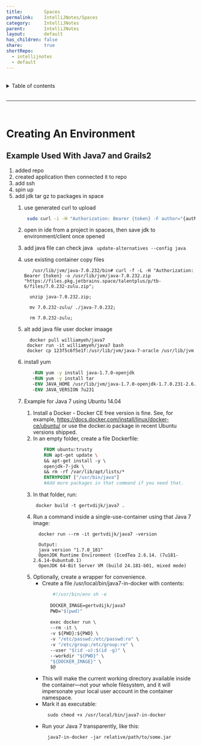 ```yaml
---
title:        Spaces
permalink:    IntelliJNotes/Spaces
category:     IntelliJNotes
parent:       IntelliJNotes
layout:       default
has_children: false
share:        true
shortRepo:
  - intellijnotes
  - default    
---
```



<br/>    

<details markdown="block">    
<summary>    
Table of contents    
</summary>    
{: .text-delta }    
1. TOC    
{:toc}    
</details>    

<br/>    

***    

<br/>    

# Creating An Environment

## Example Used With Java7 and Grails2

1. added repo
2. created application then connected it to repo
3. add ssh
4. spin up
5. add jdk tar gz to packages in space
    1. use generated curl to upload
       ```bash    
        sudo curl -i -H "Authorization: Bearer {token} -F author="{author}" -F description="jdk7Gzip" -F file=@"/Users/bpaxton/Downloads/depend.tar.gz" https://files.pkg.jetbrains.space/talentplus/p/tb-6/files/    
       ```    
    2. open in ide from a project in spaces, then save jdk to environment/client once opened
    3. add java file can check java ` update-alternatives --config java`
    4. use existing container copy files
        ```shell    
           /usr/lib/jvm/java-7.0.232/bin# curl -f -L -H "Authorization: Bearer {token} -o /usr/lib/jvm/java-7.0.232.zip "https://files.pkg.jetbrains.space/talentplus/p/tb-6/files/7.0.232-zulu.zip";     
        ```    

        ```shell    
          unzip java-7.0.232.zip;    
        ```    

        ```shell    
          mv 7.0.232-zulu/ ./java-7.0.232;    
        ```    

        ```shell    
          rm 7.0.232-zulu;     
        ```    
    5. alt add java file user docker imaage
        ```shell    
          docker pull williamyeh/java7    
         docker run -it williamyeh/java7 bash    
         docker cp 123f5c6f5e1f:/usr/lib/jvm/java-7-oracle /usr/lib/jvm    
       ```    
    6. install yum
          ```dockerfile    
             -RUN yum -y install java-1.7.0-openjdk    
             -RUN yum -y install tar    
             -ENV JAVA_HOME /usr/lib/jvm/java-1.7.0-openjdk-1.7.0.231-2.6.19.1.amzn2.0.1.x86_64/jre    
             -ENV JAVA_VERSION 7u231    
          ```    
    7. Example for Java 7 using Ubuntu 14.04
        1. Install a Docker - Docker CE free version is fine. See, for example, https://docs.docker.com/install/linux/docker-ce/ubuntu/ or use the docker.io package in recent Ubuntu versions shipped.
        2. In an empty folder, create a file Dockerfile:
            ```dockerfile    
                FROM ubuntu:trusty    
                RUN apt-get update \    
                && apt-get install -y \    
                openjdk-7-jdk \    
                && rm -rf /var/lib/apt/lists/*    
                ENTRYPOINT ["/usr/bin/java"]    
                #Add more packages in that command if you need that.    
            ```    
        3. In that folder, run:
            ```shell    
             docker build -t gertvdijk/java7 .    
            ```    
        4. Run a command inside a single-use-container using that Java 7 image:
            ```shell    
              docker run --rm -it gertvdijk/java7 -version    
            ```    
            ```shell    
              Output:    
              java version "1.7.0_181"    
              OpenJDK Runtime Environment (IcedTea 2.6.14. (7u181-2.6.14-0ubuntu0.1)    
              OpenJDK 64-Bit Server VM (build 24.181-b01, mixed mode)    
            ```    
        5. Optionally, create a wrapper for convenience.
            - Create a file /usr/local/bin/java7-in-docker with contents:
              ```dockerfile    
                  #!/usr/bin/env sh -e    
                                 
                 DOCKER_IMAGE=gertvdijk/java7    
                 PWD="$(pwd)"    
                                 
                 exec docker run \    
                 --rm -it \    
                 -v ${PWD}:${PWD} \    
                 -v "/etc/passwd:/etc/passwd:ro" \    
                 -v "/etc/group:/etc/group:ro" \    
                 --user "$(id -u):$(id -g)" \    
                 --workdir "${PWD}" \    
                 "${DOCKER_IMAGE}" \    
                 $@    
               ```    
            - This will make the current working directory available inside the container—not your whole filesystem, and it will impersonate your local user account in the container namespace.
            - Mark it as executable:
              ```shell    
                sudo chmod +x /usr/local/bin/java7-in-docker    
              ```    
            - Run your Java 7 transparently, like this:
              ```shell    
                java7-in-docker -jar relative/path/to/some.jar    
              ```